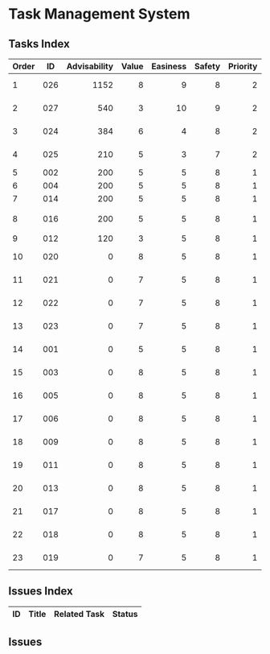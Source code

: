 # Task Management System

## Tasks Index

| Order | ID | Advisability | Value | Easiness | Safety | Priority | Status | Task | Description |
|-------|----|--------------:|------:|---------:|-------:|---------:|--------|------|-------------|
| 1 | 026 | 1152 | 8 | 9 | 8 | 2 | 🔄 (Planned) | [remove_obsolete_throughput_benchmark_original](./026_remove_obsolete_throughput_benchmark_original.md) | Remove obsolete throughput benchmark original |
| 2 | 027 | 540 | 3 | 10 | 9 | 2 | 🔄 (Planned) | [update_benchkit_integration_demo_ignore_message](./027_update_benchkit_integration_demo_ignore_message.md) | Update benchkit integration demo ignore message |
| 3 | 024 | 384 | 6 | 4 | 8 | 2 | 🔄 (Planned) | [convert_comprehensive_framework_comparison_to_benchkit](./024_convert_comprehensive_framework_comparison_to_benchkit.md) | Convert comprehensive framework comparison to benchkit |
| 4 | 025 | 210 | 5 | 3 | 7 | 2 | 🔄 (Planned) | [convert_run_all_benchmarks_to_benchkit](./025_convert_run_all_benchmarks_to_benchkit.md) | Convert run all benchmarks suite to benchkit |
| 5 | 002 | 200 | 5 | 5 | 8 | 1 | 🔄 (Planned) | [zero_copy_parser_tokens_ref](./002_zero_copy_parser_tokens_ref.md) | Zero-copy parser tokens optimization |
| 6 | 004 | 200 | 5 | 5 | 8 | 1 | 🔄 (Planned) | [simd_tokenization](./004_simd_tokenization.md) | SIMD tokenization implementation |
| 7 | 014 | 200 | 5 | 5 | 8 | 1 | 🔄 (Planned) | [wasm_support](./014_wasm.md) | WebAssembly support implementation |
| 8 | 016 | 200 | 5 | 5 | 8 | 1 | ⏳ (In Progress) | [phase6_implementation](./016_phase6.md) | Phase 6 implementation |
| 9 | 012 | 120 | 3 | 5 | 8 | 1 | 🔄 (Planned) | [former_optimization_ref](./012_former_optimization_ref.md) | Former optimization improvements |
| 10 | 020 | 0 | 8 | 5 | 8 | 1 | ✅ (Completed) | [fix_throughput_benchmark_api](./completed/020_fix_throughput_benchmark_api.md) | Fix API mismatches in benchmarks/throughput_benchmark.rs |
| 11 | 021 | 0 | 7 | 5 | 8 | 1 | ✅ (Completed) | [modernize_simple_json_perf_test](./completed/021_modernize_simple_json_perf_test.md) | Convert simple_json_perf_test.rs to use benchkit properly |
| 12 | 022 | 0 | 7 | 5 | 8 | 1 | ✅ (Completed) | [fix_simd_performance_validation](./completed/022_fix_simd_performance_validation.md) | Update SIMD performance validation test to use benchkit |
| 13 | 023 | 0 | 7 | 5 | 8 | 1 | ✅ (Completed) | [modernize_performance_stress_test](./completed/023_modernize_performance_stress_test.md) | Convert performance stress test to benchkit compliance |
| 14 | 001 | 0 | 5 | 5 | 8 | 1 | ✅ (Completed) | [string_interning_system](./completed/001_string_interning_system.md) | String interning system implementation |
| 15 | 003 | 0 | 8 | 5 | 8 | 1 | ✅ (Completed) | [phase3_implementation](./completed/003_phase3.md) | Phase 3 implementation |
| 16 | 005 | 0 | 8 | 5 | 8 | 1 | ✅ (Completed) | [phase4_implementation](./completed/005_phase4.md) | Phase 4 implementation |
| 17 | 006 | 0 | 8 | 5 | 8 | 1 | ✅ (Completed) | [phase3_completion](./completed/006_phase3_completed_20250728.md) | Phase 3 completion tasks |
| 18 | 009 | 0 | 8 | 5 | 8 | 1 | ✅ (Completed) | [simd_json_parsing](./completed/009_simd_json_parsing.md) | SIMD JSON parsing implementation |
| 19 | 011 | 0 | 8 | 5 | 8 | 1 | ✅ (Completed) | [strs_tools_simd_ref](./completed/011_strs_tools_simd_ref.md) | Strs tools SIMD reference implementation |
| 20 | 013 | 0 | 8 | 5 | 8 | 1 | ✅ (Completed) | [phase5_implementation](./completed/013_phase5.md) | Phase 5 implementation |
| 21 | 017 | 0 | 8 | 5 | 8 | 1 | ✅ (Completed) | [command_runtime_registration_fix](./completed/017_issue_command_runtime_registration_failure.md) | Fix command runtime registration failure |
| 22 | 018 | 0 | 8 | 5 | 8 | 1 | ✅ (Completed) | [documentation_enhanced_repl](./completed/018_documentation_enhanced_repl_features.md) | Enhanced REPL features documentation |
| 23 | 019 | 0 | 7 | 5 | 8 | 1 | ✅ (Completed) | [api_consistency_command_result](./completed/019_api_consistency_command_result.md) | API consistency for command results |

## Issues Index

| ID | Title | Related Task | Status |
|----|-------|--------------|--------|

## Issues
